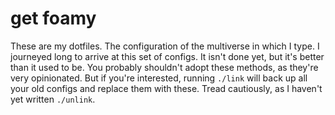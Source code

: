 # get foamy

These are my dotfiles. The configuration of the multiverse in which I type. I journeyed long to arrive at this set of configs. It isn't done yet, but
it's better than it used to be. You probably shouldn't adopt these methods, as they're very opinionated. But if you're interested, running `./link`
will back up all your old configs and replace them with these. Tread cautiously, as I haven't yet written `./unlink`.
